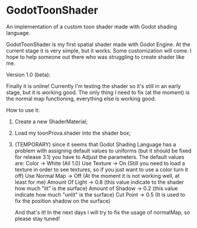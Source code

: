 # GodotToonShader
An implementation of a custom toon shader made with Godot shading language. 

GodotToonShader is my first spatial shader made with Godot Engine. At the current stage it is very simple, but it works. Some customization will come. I hope to help someone out there who was struggling to create shader like me.

Version 1.0 (beta):

Finally it is online! Currently I'm testing the shader so it's still in an early stage, but it is working good. The only thing I need to fix (at the moment) is the normal map functioning, everything else is working good. 

How to use it:

1) Create a new ShaderMaterial;
2) Load my toonProva.shader into the shader box;
3) (TEMPORARY) since it seems that Godot Shading Language has a problem with assigning default values to uniforms (but it should be fixed for release 3.1) you have to Adjust the parameters. 
   The default values are:
   Color -> White (All 1.0)
   Use Texture -> On (Still you need to load a texture in order to see textures, so if you just want to use a color turn it off)
   Use Normal Map -> Off (At the moment it is not working well, at least for me)
   Amount Of Light -> 0.8 (this value indicate to the shader how much "lit" is the surface)
   Amount of Shadow -> 0.2 (this value indicate how much "unlit" is the surface)
   Cut Point -> 0.5 (It is used to fix the position shadow on the surface)
   
   And that's it! In the next days i will try to fix the usage of normalMap, so please stay tuned!
